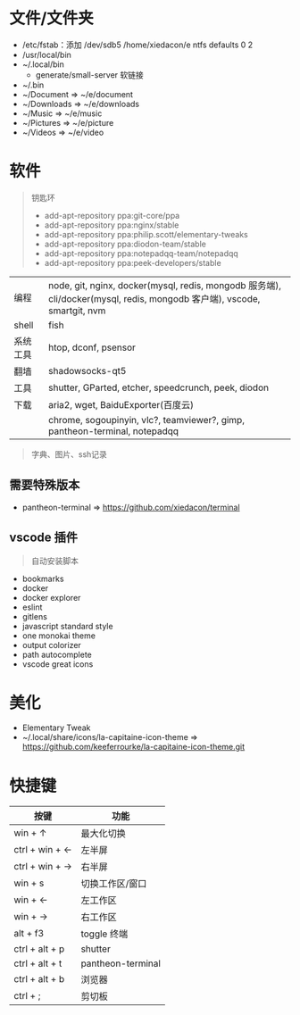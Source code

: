 # 文件/文件夹

* /etc/fstab：添加 /dev/sdb5 /home/xiedacon/e ntfs defaults 0 2
* /usr/local/bin
* ~/.local/bin
  * generate/small-server 软链接
* ~/.bin
* ~/Document => ~/e/document
* ~/Downloads => ~/e/downloads
* ~/Music => ~/e/music
* ~/Pictures => ~/e/picture
* ~/Videos => ~/e/video

# 软件

> 钥匙环
>
> * add-apt-repository ppa:git-core/ppa 
> * add-apt-repository ppa:nginx/stable 
> * add-apt-repository ppa:philip.scott/elementary-tweaks
> * add-apt-repository ppa:diodon-team/stable
> * add-apt-repository ppa:notepadqq-team/notepadqq
> * add-apt-repository ppa:peek-developers/stable

|||
|--|--|
|编程|node, git, nginx, docker(mysql, redis, mongodb 服务端), cli/docker(mysql, redis, mongodb 客户端), vscode, smartgit, nvm|
|shell|fish|
|系统工具|htop, dconf, psensor|
|翻墙|shadowsocks-qt5|
|工具|shutter, GParted, etcher, speedcrunch, peek, diodon|
|下载|aria2, wget, BaiduExporter(百度云)|
||chrome, sogoupinyin, vlc?, teamviewer?, gimp, pantheon-terminal, notepadqq|

> 字典、图片、ssh记录

## 需要特殊版本

* pantheon-terminal => https://github.com/xiedacon/terminal

## vscode 插件

> 自动安装脚本

* bookmarks
* docker
* docker explorer
* eslint
* gitlens
* javascript standard style
* one monokai theme
* output colorizer
* path autocomplete
* vscode great icons

# 美化

* Elementary Tweak
* ~/.local/share/icons/la-capitaine-icon-theme => https://github.com/keeferrourke/la-capitaine-icon-theme.git

# 快捷键

|按键|功能|
|--|--|
|win + ↑|最大化切换|
|ctrl + win + ←|左半屏|
|ctrl + win + →|右半屏|
|win + s|切换工作区/窗口|
|win + ←|左工作区|
|win + →|右工作区|
|alt + f3|toggle 终端|
|ctrl + alt + p|shutter|
|ctrl + alt + t|pantheon-terminal|
|ctrl + alt + b|浏览器|
|ctrl + ;|剪切板|
